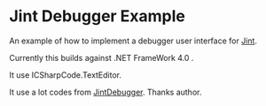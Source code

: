 Jint Debugger Example
=====================
An example of how to implement a debugger user interface for [Jint](https://github.com/sebastienros/Jint).

Currently this builds against .NET FrameWork 4.0 . 

It use ICSharpCode.TextEditor.

It use a lot codes from [JintDebugger](https://github.com/pvginkel/JintDebugger). Thanks author.

